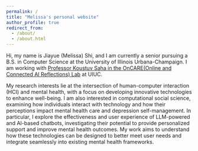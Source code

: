 ```yaml
---
permalink: /
title: "Melissa's personal website"
author_profile: true
redirect_from: 
  - /about/
  - /about.html
---
```

<div class="introduction">

  
  <p>Hi, my name is Jiayue (Melissa) Shi, and I am currently a senior pursuing a B.S. in Computer Science at the University of Illinois Urbana-Champaign. I am working with <a href="https://koustuv.com/" target="_blank">Professor Koustuv Saha in the <a href="https://oncare.cs.illinois.edu/" target="_blank"> OnCARE(Online and Connected AI Reflections) Lab</a> at UIUC.</p>

<p>My research interests lie at the intersection of human-computer interaction (HCI) and mental health, with a focus on developing innovative technologies to enhance well-being. I am also interested in computational social science, examining how individuals interact with technology and how their perceptions impact mental health care and depression self-management. In particular, I explore the effectiveness and user experience of LLM-powered and AI-based chatbots, investigating their potential to provide personalized support and improve mental health outcomes. My work aims to understand how these technologies can be designed to better meet user needs and integrate seamlessly into existing mental health frameworks.</p>
</div>


